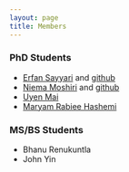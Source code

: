 ```yaml
---
layout: page
title: Members
---
```


### PhD Students

* [Erfan Sayyari](http://erfansayyari.com/) and [github](https://github.com/esayyari) 
* [Niema Moshiri](http://niema.net/) and [github](https://github.com/niemasd/)
* [Uyen Mai](https://github.com/uym2)
* [Maryam Rabiee Hashemi](https://github.com/maryamrabiee)


### MS/BS Students

* Bhanu Renukuntla
* John Yin
